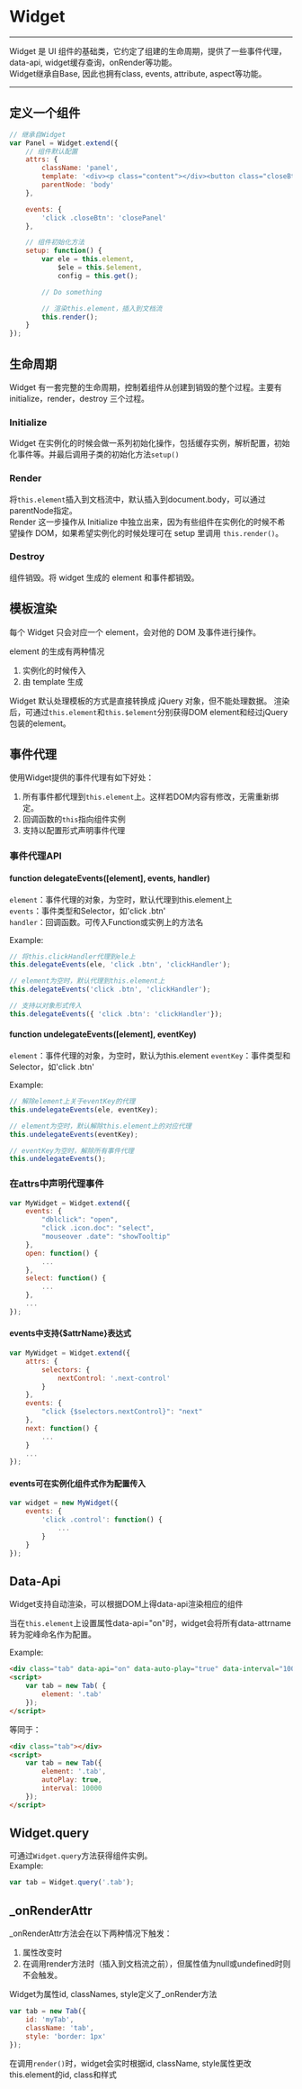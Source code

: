 # Widget

---
Widget 是 UI 组件的基础类，它约定了组建的生命周期，提供了一些事件代理，data-api, widget缓存查询，onRender等功能。       
Widget继承自Base, 因此也拥有class, events, attribute, aspect等功能。

---

## 定义一个组件
```js
// 继承自Widget
var Panel = Widget.extend({
    // 组件默认配置
    attrs: {
        className: 'panel', 
        template: '<div><p class="content"></div><button class="closeBtn">关闭</button></div>'
        parentNode: 'body'
    }, 

    events: {
        'click .closeBtn': 'closePanel'
    },

    // 组件初始化方法
    setup: function() {
        var ele = this.element, 
            $ele = this.$element, 
            config = this.get();

        // Do something

        // 渲染this.element，插入到文档流
        this.render();
    }
});
```

## 生命周期
Widget 有一套完整的生命周期，控制着组件从创建到销毁的整个过程。主要有 initialize，render，destroy 三个过程。

### Initialize
Widget 在实例化的时候会做一系列初始化操作，包括缓存实例，解析配置，初始化事件等。并最后调用子类的初始化方法`setup()`

### Render
将`this.element`插入到文档流中，默认插入到document.body，可以通过parentNode指定。  
Render 这一步操作从 Initialize 中独立出来，因为有些组件在实例化的时候不希望操作 DOM，如果希望实例化的时候处理可在 setup 里调用 `this.render()`。

### Destroy
组件销毁。将 widget 生成的 element 和事件都销毁。

## 模板渲染
每个 Widget 只会对应一个 element，会对他的 DOM 及事件进行操作。

element 的生成有两种情况

1. 实例化的时候传入
2. 由 template 生成  

Widget 默认处理模板的方式是直接转换成 jQuery 对象，但不能处理数据。
渲染后，可通过`this.element`和`this.$element`分别获得DOM element和经过jQuery包装的element。

## 事件代理

使用Widget提供的事件代理有如下好处： 
 
1. 所有事件都代理到`this.element`上。这样若DOM内容有修改，无需重新绑定。  
2. 回调函数的`this`指向组件实例  
3. 支持以配置形式声明事件代理  

### 事件代理API

#### function delegateEvents([element], events, handler)

`element`：事件代理的对象，为空时，默认代理到this.element上  
`events`：事件类型和Selector，如'click .btn'  
`handler`：回调函数。可传入Function或实例上的方法名  

Example: 
```js
// 将this.clickHandler代理到ele上
this.delegateEvents(ele, 'click .btn', 'clickHandler');

// element为空时，默认代理到this.element上
this.delegateEvents('click .btn', 'clickHandler');

// 支持以对象形式传入
this.delegateEvents({ 'click .btn': 'clickHandler'});
```

#### function undelegateEvents([element], eventKey)

`element`：事件代理的对象，为空时，默认为this.element
`eventKey`：事件类型和Selector，如'click .btn'  

Example: 
```js
// 解除element上关于eventKey的代理
this.undelegateEvents(ele, eventKey);

// element为空时，默认解除this.element上的对应代理
this.undelegateEvents(eventKey);

// eventKey为空时，解除所有事件代理
this.undelegateEvents();
```

### 在attrs中声明代理事件
```js
var MyWidget = Widget.extend({
    events: {
        "dblclick": "open",
        "click .icon.doc": "select",
        "mouseover .date": "showTooltip"
    },
    open: function() {
        ...
    },
    select: function() {
        ...
    },
    ...
});
```

#### events中支持{$attrName}表达式
```js
var MyWidget = Widget.extend({
    attrs: {
        selectors: {
            nextControl: '.next-control'
        }
    },
    events: {
        "click {$selectors.nextControl}": "next"
    },
    next: function() {
        ...
    }
    ...
});
```

#### events可在实例化组件式作为配置传入
```js
var widget = new MyWidget({
    events: {
        'click .control': function() {
            ...
        }
    }
});
```

## Data-Api
Widget支持自动渲染，可以根据DOM上得data-api渲染相应的组件

当在`this.element`上设置属性data-api="on"时，widget会将所有data-attrname转为驼峰命名作为配置。  

Example: 
```html
<div class="tab" data-api="on" data-auto-play="true" data-interval="10000"></div>
<script>
    var tab = new Tab( {
        element: '.tab'
    });
</script>
```
等同于：
```html
<div class="tab"></div>
<script>
    var tab = new Tab({
        element: '.tab',
        autoPlay: true,
        interval: 10000
    });
</script>
```

## Widget.query

可通过`Widget.query`方法获得组件实例。  
Example: 
```js
var tab = Widget.query('.tab');
```

## _onRenderAttr

_onRenderAttr方法会在以下两种情况下触发：  
1. 属性改变时  
2. 在调用render方法时（插入到文档流之前），但属性值为null或undefined时则不会触发。

Widget为属性id, classNames, style定义了_onRender方法

```js
var tab = new Tab({
    id: 'myTab', 
    className: 'tab', 
    style: 'border: 1px'
});
```
在调用`render()`时，widget会实时根据id, className, style属性更改this.element的id, class和样式












